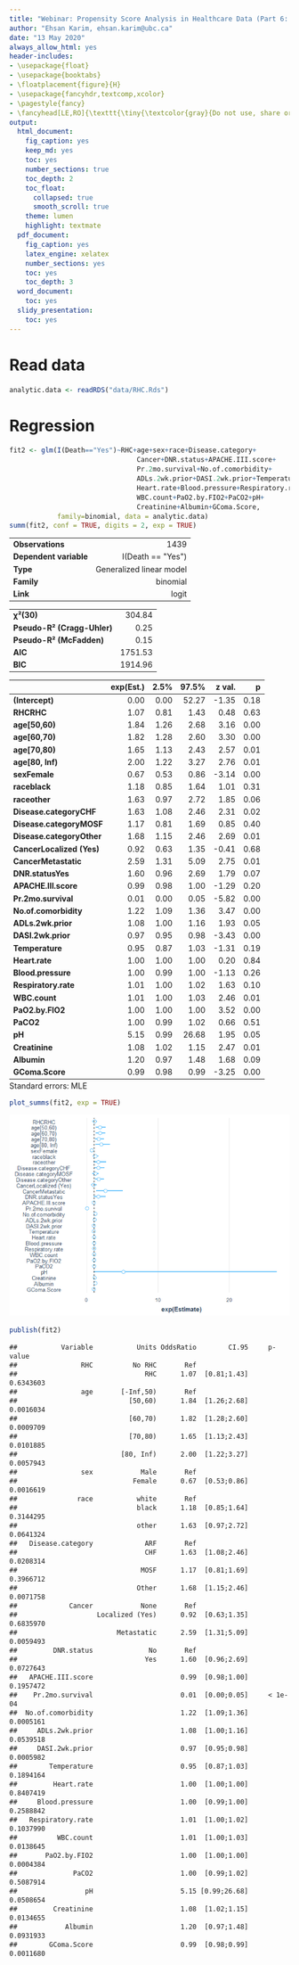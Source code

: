 ```yaml
---
title: "Webinar: Propensity Score Analysis in Healthcare Data (Part 6: Regression)"
author: "Ehsan Karim, ehsan.karim@ubc.ca"
date: "13 May 2020"
always_allow_html: yes
header-includes:
- \usepackage{float}
- \usepackage{booktabs}
- \floatplacement{figure}{H}
- \usepackage{fancyhdr,textcomp,xcolor}
- \pagestyle{fancy}
- \fancyhead[LE,RO]{\texttt{\tiny{\textcolor{gray}{Do not use, share or revise without explicit written permission from the copyright owner} \\ \textcolor{gray}{Ehsan Karim} \textcolor{red}{\textcopyright} \textcolor{gray}{\the\year} \textcolor{blue}{ ehsan.karim@ubc.ca}}}}
output:
  html_document:
    fig_caption: yes
    keep_md: yes
    toc: yes
    number_sections: true
    toc_depth: 2
    toc_float: 
      collapsed: true
      smooth_scroll: true
    theme: lumen
    highlight: textmate
  pdf_document:
    fig_caption: yes
    latex_engine: xelatex
    number_sections: yes
    toc: yes
    toc_depth: 3
  word_document:
    toc: yes
  slidy_presentation:
    toc: yes  
---
```




# Read data


```r
analytic.data <- readRDS("data/RHC.Rds")
```

# Regression


```r
fit2 <- glm(I(Death=="Yes")~RHC+age+sex+race+Disease.category+ 
                                Cancer+DNR.status+APACHE.III.score+
                                Pr.2mo.survival+No.of.comorbidity+
                                ADLs.2wk.prior+DASI.2wk.prior+Temperature+
                                Heart.rate+Blood.pressure+Respiratory.rate+
                                WBC.count+PaO2.by.FIO2+PaCO2+pH+
                                Creatinine+Albumin+GComa.Score,
            family=binomial, data = analytic.data)
summ(fit2, conf = TRUE, digits = 2, exp = TRUE)
```

<table class="table table-striped table-hover table-condensed table-responsive" style="width: auto !important; margin-left: auto; margin-right: auto;">
<tbody>
  <tr>
   <td style="text-align:left;font-weight: bold;"> Observations </td>
   <td style="text-align:right;"> 1439 </td>
  </tr>
  <tr>
   <td style="text-align:left;font-weight: bold;"> Dependent variable </td>
   <td style="text-align:right;"> I(Death == "Yes") </td>
  </tr>
  <tr>
   <td style="text-align:left;font-weight: bold;"> Type </td>
   <td style="text-align:right;"> Generalized linear model </td>
  </tr>
  <tr>
   <td style="text-align:left;font-weight: bold;"> Family </td>
   <td style="text-align:right;"> binomial </td>
  </tr>
  <tr>
   <td style="text-align:left;font-weight: bold;"> Link </td>
   <td style="text-align:right;"> logit </td>
  </tr>
</tbody>
</table> <table class="table table-striped table-hover table-condensed table-responsive" style="width: auto !important; margin-left: auto; margin-right: auto;">
<tbody>
  <tr>
   <td style="text-align:left;font-weight: bold;"> χ²(30) </td>
   <td style="text-align:right;"> 304.84 </td>
  </tr>
  <tr>
   <td style="text-align:left;font-weight: bold;"> Pseudo-R² (Cragg-Uhler) </td>
   <td style="text-align:right;"> 0.25 </td>
  </tr>
  <tr>
   <td style="text-align:left;font-weight: bold;"> Pseudo-R² (McFadden) </td>
   <td style="text-align:right;"> 0.15 </td>
  </tr>
  <tr>
   <td style="text-align:left;font-weight: bold;"> AIC </td>
   <td style="text-align:right;"> 1751.53 </td>
  </tr>
  <tr>
   <td style="text-align:left;font-weight: bold;"> BIC </td>
   <td style="text-align:right;"> 1914.96 </td>
  </tr>
</tbody>
</table> <table class="table table-striped table-hover table-condensed table-responsive" style="width: auto !important; margin-left: auto; margin-right: auto;">
 <thead>
  <tr>
   <th style="text-align:left;">   </th>
   <th style="text-align:right;"> exp(Est.) </th>
   <th style="text-align:right;"> 2.5% </th>
   <th style="text-align:right;"> 97.5% </th>
   <th style="text-align:right;"> z val. </th>
   <th style="text-align:right;"> p </th>
  </tr>
 </thead>
<tbody>
  <tr>
   <td style="text-align:left;font-weight: bold;"> (Intercept) </td>
   <td style="text-align:right;"> 0.00 </td>
   <td style="text-align:right;"> 0.00 </td>
   <td style="text-align:right;"> 52.27 </td>
   <td style="text-align:right;"> -1.35 </td>
   <td style="text-align:right;"> 0.18 </td>
  </tr>
  <tr>
   <td style="text-align:left;font-weight: bold;"> RHCRHC </td>
   <td style="text-align:right;"> 1.07 </td>
   <td style="text-align:right;"> 0.81 </td>
   <td style="text-align:right;"> 1.43 </td>
   <td style="text-align:right;"> 0.48 </td>
   <td style="text-align:right;"> 0.63 </td>
  </tr>
  <tr>
   <td style="text-align:left;font-weight: bold;"> age[50,60) </td>
   <td style="text-align:right;"> 1.84 </td>
   <td style="text-align:right;"> 1.26 </td>
   <td style="text-align:right;"> 2.68 </td>
   <td style="text-align:right;"> 3.16 </td>
   <td style="text-align:right;"> 0.00 </td>
  </tr>
  <tr>
   <td style="text-align:left;font-weight: bold;"> age[60,70) </td>
   <td style="text-align:right;"> 1.82 </td>
   <td style="text-align:right;"> 1.28 </td>
   <td style="text-align:right;"> 2.60 </td>
   <td style="text-align:right;"> 3.30 </td>
   <td style="text-align:right;"> 0.00 </td>
  </tr>
  <tr>
   <td style="text-align:left;font-weight: bold;"> age[70,80) </td>
   <td style="text-align:right;"> 1.65 </td>
   <td style="text-align:right;"> 1.13 </td>
   <td style="text-align:right;"> 2.43 </td>
   <td style="text-align:right;"> 2.57 </td>
   <td style="text-align:right;"> 0.01 </td>
  </tr>
  <tr>
   <td style="text-align:left;font-weight: bold;"> age[80, Inf) </td>
   <td style="text-align:right;"> 2.00 </td>
   <td style="text-align:right;"> 1.22 </td>
   <td style="text-align:right;"> 3.27 </td>
   <td style="text-align:right;"> 2.76 </td>
   <td style="text-align:right;"> 0.01 </td>
  </tr>
  <tr>
   <td style="text-align:left;font-weight: bold;"> sexFemale </td>
   <td style="text-align:right;"> 0.67 </td>
   <td style="text-align:right;"> 0.53 </td>
   <td style="text-align:right;"> 0.86 </td>
   <td style="text-align:right;"> -3.14 </td>
   <td style="text-align:right;"> 0.00 </td>
  </tr>
  <tr>
   <td style="text-align:left;font-weight: bold;"> raceblack </td>
   <td style="text-align:right;"> 1.18 </td>
   <td style="text-align:right;"> 0.85 </td>
   <td style="text-align:right;"> 1.64 </td>
   <td style="text-align:right;"> 1.01 </td>
   <td style="text-align:right;"> 0.31 </td>
  </tr>
  <tr>
   <td style="text-align:left;font-weight: bold;"> raceother </td>
   <td style="text-align:right;"> 1.63 </td>
   <td style="text-align:right;"> 0.97 </td>
   <td style="text-align:right;"> 2.72 </td>
   <td style="text-align:right;"> 1.85 </td>
   <td style="text-align:right;"> 0.06 </td>
  </tr>
  <tr>
   <td style="text-align:left;font-weight: bold;"> Disease.categoryCHF </td>
   <td style="text-align:right;"> 1.63 </td>
   <td style="text-align:right;"> 1.08 </td>
   <td style="text-align:right;"> 2.46 </td>
   <td style="text-align:right;"> 2.31 </td>
   <td style="text-align:right;"> 0.02 </td>
  </tr>
  <tr>
   <td style="text-align:left;font-weight: bold;"> Disease.categoryMOSF </td>
   <td style="text-align:right;"> 1.17 </td>
   <td style="text-align:right;"> 0.81 </td>
   <td style="text-align:right;"> 1.69 </td>
   <td style="text-align:right;"> 0.85 </td>
   <td style="text-align:right;"> 0.40 </td>
  </tr>
  <tr>
   <td style="text-align:left;font-weight: bold;"> Disease.categoryOther </td>
   <td style="text-align:right;"> 1.68 </td>
   <td style="text-align:right;"> 1.15 </td>
   <td style="text-align:right;"> 2.46 </td>
   <td style="text-align:right;"> 2.69 </td>
   <td style="text-align:right;"> 0.01 </td>
  </tr>
  <tr>
   <td style="text-align:left;font-weight: bold;"> CancerLocalized (Yes) </td>
   <td style="text-align:right;"> 0.92 </td>
   <td style="text-align:right;"> 0.63 </td>
   <td style="text-align:right;"> 1.35 </td>
   <td style="text-align:right;"> -0.41 </td>
   <td style="text-align:right;"> 0.68 </td>
  </tr>
  <tr>
   <td style="text-align:left;font-weight: bold;"> CancerMetastatic </td>
   <td style="text-align:right;"> 2.59 </td>
   <td style="text-align:right;"> 1.31 </td>
   <td style="text-align:right;"> 5.09 </td>
   <td style="text-align:right;"> 2.75 </td>
   <td style="text-align:right;"> 0.01 </td>
  </tr>
  <tr>
   <td style="text-align:left;font-weight: bold;"> DNR.statusYes </td>
   <td style="text-align:right;"> 1.60 </td>
   <td style="text-align:right;"> 0.96 </td>
   <td style="text-align:right;"> 2.69 </td>
   <td style="text-align:right;"> 1.79 </td>
   <td style="text-align:right;"> 0.07 </td>
  </tr>
  <tr>
   <td style="text-align:left;font-weight: bold;"> APACHE.III.score </td>
   <td style="text-align:right;"> 0.99 </td>
   <td style="text-align:right;"> 0.98 </td>
   <td style="text-align:right;"> 1.00 </td>
   <td style="text-align:right;"> -1.29 </td>
   <td style="text-align:right;"> 0.20 </td>
  </tr>
  <tr>
   <td style="text-align:left;font-weight: bold;"> Pr.2mo.survival </td>
   <td style="text-align:right;"> 0.01 </td>
   <td style="text-align:right;"> 0.00 </td>
   <td style="text-align:right;"> 0.05 </td>
   <td style="text-align:right;"> -5.82 </td>
   <td style="text-align:right;"> 0.00 </td>
  </tr>
  <tr>
   <td style="text-align:left;font-weight: bold;"> No.of.comorbidity </td>
   <td style="text-align:right;"> 1.22 </td>
   <td style="text-align:right;"> 1.09 </td>
   <td style="text-align:right;"> 1.36 </td>
   <td style="text-align:right;"> 3.47 </td>
   <td style="text-align:right;"> 0.00 </td>
  </tr>
  <tr>
   <td style="text-align:left;font-weight: bold;"> ADLs.2wk.prior </td>
   <td style="text-align:right;"> 1.08 </td>
   <td style="text-align:right;"> 1.00 </td>
   <td style="text-align:right;"> 1.16 </td>
   <td style="text-align:right;"> 1.93 </td>
   <td style="text-align:right;"> 0.05 </td>
  </tr>
  <tr>
   <td style="text-align:left;font-weight: bold;"> DASI.2wk.prior </td>
   <td style="text-align:right;"> 0.97 </td>
   <td style="text-align:right;"> 0.95 </td>
   <td style="text-align:right;"> 0.98 </td>
   <td style="text-align:right;"> -3.43 </td>
   <td style="text-align:right;"> 0.00 </td>
  </tr>
  <tr>
   <td style="text-align:left;font-weight: bold;"> Temperature </td>
   <td style="text-align:right;"> 0.95 </td>
   <td style="text-align:right;"> 0.87 </td>
   <td style="text-align:right;"> 1.03 </td>
   <td style="text-align:right;"> -1.31 </td>
   <td style="text-align:right;"> 0.19 </td>
  </tr>
  <tr>
   <td style="text-align:left;font-weight: bold;"> Heart.rate </td>
   <td style="text-align:right;"> 1.00 </td>
   <td style="text-align:right;"> 1.00 </td>
   <td style="text-align:right;"> 1.00 </td>
   <td style="text-align:right;"> 0.20 </td>
   <td style="text-align:right;"> 0.84 </td>
  </tr>
  <tr>
   <td style="text-align:left;font-weight: bold;"> Blood.pressure </td>
   <td style="text-align:right;"> 1.00 </td>
   <td style="text-align:right;"> 0.99 </td>
   <td style="text-align:right;"> 1.00 </td>
   <td style="text-align:right;"> -1.13 </td>
   <td style="text-align:right;"> 0.26 </td>
  </tr>
  <tr>
   <td style="text-align:left;font-weight: bold;"> Respiratory.rate </td>
   <td style="text-align:right;"> 1.01 </td>
   <td style="text-align:right;"> 1.00 </td>
   <td style="text-align:right;"> 1.02 </td>
   <td style="text-align:right;"> 1.63 </td>
   <td style="text-align:right;"> 0.10 </td>
  </tr>
  <tr>
   <td style="text-align:left;font-weight: bold;"> WBC.count </td>
   <td style="text-align:right;"> 1.01 </td>
   <td style="text-align:right;"> 1.00 </td>
   <td style="text-align:right;"> 1.03 </td>
   <td style="text-align:right;"> 2.46 </td>
   <td style="text-align:right;"> 0.01 </td>
  </tr>
  <tr>
   <td style="text-align:left;font-weight: bold;"> PaO2.by.FIO2 </td>
   <td style="text-align:right;"> 1.00 </td>
   <td style="text-align:right;"> 1.00 </td>
   <td style="text-align:right;"> 1.00 </td>
   <td style="text-align:right;"> 3.52 </td>
   <td style="text-align:right;"> 0.00 </td>
  </tr>
  <tr>
   <td style="text-align:left;font-weight: bold;"> PaCO2 </td>
   <td style="text-align:right;"> 1.00 </td>
   <td style="text-align:right;"> 0.99 </td>
   <td style="text-align:right;"> 1.02 </td>
   <td style="text-align:right;"> 0.66 </td>
   <td style="text-align:right;"> 0.51 </td>
  </tr>
  <tr>
   <td style="text-align:left;font-weight: bold;"> pH </td>
   <td style="text-align:right;"> 5.15 </td>
   <td style="text-align:right;"> 0.99 </td>
   <td style="text-align:right;"> 26.68 </td>
   <td style="text-align:right;"> 1.95 </td>
   <td style="text-align:right;"> 0.05 </td>
  </tr>
  <tr>
   <td style="text-align:left;font-weight: bold;"> Creatinine </td>
   <td style="text-align:right;"> 1.08 </td>
   <td style="text-align:right;"> 1.02 </td>
   <td style="text-align:right;"> 1.15 </td>
   <td style="text-align:right;"> 2.47 </td>
   <td style="text-align:right;"> 0.01 </td>
  </tr>
  <tr>
   <td style="text-align:left;font-weight: bold;"> Albumin </td>
   <td style="text-align:right;"> 1.20 </td>
   <td style="text-align:right;"> 0.97 </td>
   <td style="text-align:right;"> 1.48 </td>
   <td style="text-align:right;"> 1.68 </td>
   <td style="text-align:right;"> 0.09 </td>
  </tr>
  <tr>
   <td style="text-align:left;font-weight: bold;"> GComa.Score </td>
   <td style="text-align:right;"> 0.99 </td>
   <td style="text-align:right;"> 0.98 </td>
   <td style="text-align:right;"> 0.99 </td>
   <td style="text-align:right;"> -3.25 </td>
   <td style="text-align:right;"> 0.00 </td>
  </tr>
</tbody>
<tfoot><tr><td style="padding: 0; border: 0;" colspan="100%">
<sup></sup> Standard errors: MLE</td></tr></tfoot>
</table>

```r
plot_summs(fit2, exp = TRUE)
```

![](wb6_files/figure-html/regadj-1.png)<!-- -->

```r
publish(fit2)
```

```
##           Variable           Units OddsRatio        CI.95     p-value 
##                RHC          No RHC       Ref                          
##                                RHC      1.07  [0.81;1.43]   0.6343603 
##                age       [-Inf,50)       Ref                          
##                            [50,60)      1.84  [1.26;2.68]   0.0016034 
##                            [60,70)      1.82  [1.28;2.60]   0.0009709 
##                            [70,80)      1.65  [1.13;2.43]   0.0101885 
##                          [80, Inf)      2.00  [1.22;3.27]   0.0057943 
##                sex            Male       Ref                          
##                             Female      0.67  [0.53;0.86]   0.0016619 
##               race           white       Ref                          
##                              black      1.18  [0.85;1.64]   0.3144295 
##                              other      1.63  [0.97;2.72]   0.0641324 
##   Disease.category             ARF       Ref                          
##                                CHF      1.63  [1.08;2.46]   0.0208314 
##                               MOSF      1.17  [0.81;1.69]   0.3966712 
##                              Other      1.68  [1.15;2.46]   0.0071758 
##             Cancer            None       Ref                          
##                    Localized (Yes)      0.92  [0.63;1.35]   0.6835970 
##                         Metastatic      2.59  [1.31;5.09]   0.0059493 
##         DNR.status              No       Ref                          
##                                Yes      1.60  [0.96;2.69]   0.0727643 
##   APACHE.III.score                      0.99  [0.98;1.00]   0.1957472 
##    Pr.2mo.survival                      0.01  [0.00;0.05]     < 1e-04 
##  No.of.comorbidity                      1.22  [1.09;1.36]   0.0005161 
##     ADLs.2wk.prior                      1.08  [1.00;1.16]   0.0539518 
##     DASI.2wk.prior                      0.97  [0.95;0.98]   0.0005982 
##        Temperature                      0.95  [0.87;1.03]   0.1894164 
##         Heart.rate                      1.00  [1.00;1.00]   0.8407419 
##     Blood.pressure                      1.00  [0.99;1.00]   0.2588842 
##   Respiratory.rate                      1.01  [1.00;1.02]   0.1037990 
##          WBC.count                      1.01  [1.00;1.03]   0.0138645 
##       PaO2.by.FIO2                      1.00  [1.00;1.00]   0.0004384 
##              PaCO2                      1.00  [0.99;1.02]   0.5087914 
##                 pH                      5.15 [0.99;26.68]   0.0508654 
##         Creatinine                      1.08  [1.02;1.15]   0.0134655 
##            Albumin                      1.20  [0.97;1.48]   0.0931933 
##        GComa.Score                      0.99  [0.98;0.99]   0.0011680
```
